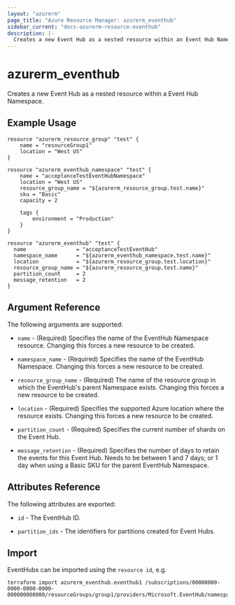 ```yaml
---
layout: "azurerm"
page_title: "Azure Resource Manager: azurerm_eventhub"
sidebar_current: "docs-azurerm-resource-eventhub"
description: |-
  Creates a new Event Hub as a nested resource within an Event Hub Namespace.
---
```


# azurerm\_eventhub

Creates a new Event Hub as a nested resource within a Event Hub Namespace.

## Example Usage

```
resource "azurerm_resource_group" "test" {
    name = "resourceGroup1"
    location = "West US"
}

resource "azurerm_eventhub_namespace" "test" {
    name = "acceptanceTestEventHubNamespace"
    location = "West US"
    resource_group_name = "${azurerm_resource_group.test.name}"
    sku = "Basic"
    capacity = 2

    tags {
        environment = "Production"
    }
}

resource "azurerm_eventhub" "test" {
  name                = "acceptanceTestEventHub"
  namespace_name      = "${azurerm_eventhub_namespace.test.name}"
  location            = "${azurerm_resource_group.test.location}"
  resource_group_name = "${azurerm_resource_group.test.name}"
  partition_count     = 2
  message_retention   = 2
}
```

## Argument Reference

The following arguments are supported:

* `name` - (Required) Specifies the name of the EventHub Namespace resource. Changing this forces a new resource to be created.

* `namespace_name` - (Required) Specifies the name of the EventHub Namespace. Changing this forces a new resource to be created.

* `resource_group_name` - (Required) The name of the resource group in which the EventHub's parent Namespace exists. Changing this forces a new resource to be created.

* `location` - (Required) Specifies the supported Azure location where the resource exists. Changing this forces a new resource to be created.

* `partition_count` - (Required) Specifies the current number of shards on the Event Hub.

* `message_retention` - (Required) Specifies the number of days to retain the events for this Event Hub. Needs to be between 1 and 7 days; or 1 day when using a Basic SKU for the parent EventHub Namespace.

## Attributes Reference

The following attributes are exported:

* `id` - The EventHub ID.

* `partition_ids` - The identifiers for partitions created for Event Hubs.

## Import

EventHubs can be imported using the `resource id`, e.g.

```
terraform import azurerm_eventhub.eventhub1 /subscriptions/00000000-0000-0000-0000-000000000000/resourceGroups/group1/providers/Microsoft.EventHub/namespaces/namespace1/eventhubs/eventhub1
```
